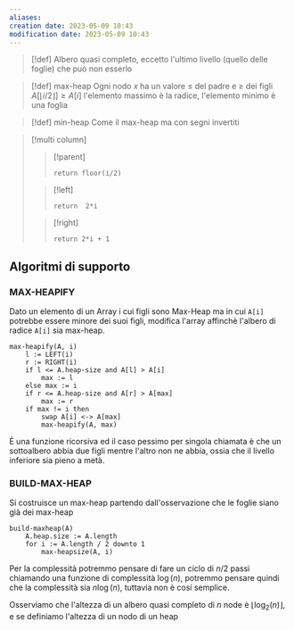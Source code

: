 ```yaml
---
aliases: 
creation date: 2023-05-09 10:43
modification date: 2023-05-09 10:43
---
```

>[!def]
>Albero quasi completo, eccetto l'ultimo livello (quello delle foglie) che può non esserlo

>[!def] max-heap
>Ogni nodo $x$ ha un valore $\leq$ del padre e $\geq$ dei figli
>$A[\lfloor i / 2 \rfloor] \geq A[i]$
> l'elemento massimo è la radice, l'elemento minimo è una foglia

>[!def] min-heap
>Come il max-heap ma con segni invertiti


>[!multi column]
>
>>[!parent]
>>```clike
>>return floor(i/2)
>>```
>
>>[!left]
>>```clike
>>return  2*i
>>```
>
>>[!right]
>>```clike
>>return 2*i + 1
>>```


## Algoritmi di supporto

### MAX-HEAPIFY
Dato un elemento di un Array i cui figli sono Max-Heap ma in cui `A[i]` potrebbe essere minore dei suoi figli, modifica l'array affinchè l'albero di radice `A[i]` sia max-heap.

```clike
max-heapify(A, i)
	l := LEFT(i)
	r := RIGHT(i)
	if l <= A.heap-size and A[l] > A[i]
		max := l
	else max := i
	if r <= A.heap-size and A[r] > A[max]
		max := r
	if max != i then
		swap A[i] <-> A[max]
		max-heapify(A, max)
```

È una funzione ricorsiva ed il caso pessimo per singola chiamata è che un sottoalbero abbia due figli mentre l'altro non ne abbia, ossia che il livello inferiore sia pieno a metà.

### BUILD-MAX-HEAP
Si costruisce un max-heap partendo dall'osservazione che le foglie siano già dei max-heap

```clike
build-maxheap(A)
	A.heap.size := A.length
	for i := A.length / 2 downto 1
		max-heapsize(A, i)
```

Per la complessità potremmo pensare di fare un ciclo di $n/2$ passi chiamando una funzione di complessità $\log(n)$, potremmo pensare quindi che la complessità sia $n \log(n)$, tuttavia non è cosí semplice.

Osserviamo che l'altezza di un albero quasi completo di $n$ node è $\lfloor \log_{2}(n) \rfloor$, e se definiamo l'altezza di un nodo di un heap